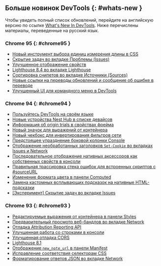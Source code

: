 ## Больше новинок DevTools {: #whats-new }

Чтобы увидеть полный список обновлений,  перейдите на английскую версию по ссылке 
<a href="/tags/new-in-devtools/" translate="no">What's New In DevTools</a>. Ниже перечислены материалы, переведенные на русский язык.

### Chrome 95 {: #chrome95 }
* [Новый инструмент выбора единиц измерения длины в CSS](/blog/new-in-devtools-95/#)
* [Скрытие задач во вкладке Проблемы (Issues)](/blog/new-in-devtools-95/#hide-issues)
* [Улучшенное отображение свойств](/blog/new-in-devtools-95/#properties)
* [Lighthouse 8.4 во вкладке Lighthouse](/blog/new-in-devtools-95/#lighthouse)
* [Сортировка снипетов во вкладке Источники (Sources)](/blog/new-in-devtools-95/#snippets)
* [Новые ссылки на переводы обновлений и сообщение об ошибке в переводе](/blog/new-in-devtools-95/#localized)
* [Улучшенный UI для командного меню в DevTools](/blog/new-in-devtools-95/#command-menu)


### Chrome 94 {: #chrome94 }

* [Пользуйтесь DevTools на своём языке](/ru/blog/new-in-devtools-94/#localized)
* [Новые устройства Nest Hub в списке девайсов](/ru/blog/new-in-devtools-94/#nest-hub)
* [Информация об origin trials в свойствах фрейма](/ru/blog/new-in-devtools-94/#origin-trials)
* [Новый значок для выражений от контейнера](/ru/blog/new-in-devtools-94/#container-queries)
* [Новый чекбокс для инвертирования фильтров сети](/ru/blog/new-in-devtools-94/#nvert-network-filter)
* [Предстоящее упразднение боковой колонки Console](/ru/blog/new-in-devtools-94/#deprecated)
* [Отображение необработанных заголовков `Set-Cookie` во вкладках Issues и Network](/ru/blog/new-in-devtools-94/#raw-cookies)
* [Последовательное отображение нативных аксессоров как собственных свойств в консоли](/ru/blog/new-in-devtools-94/#native-accessors)
* [Правильная трассировка стека ошибок для встроенных скриптов с #sourceURL](/ru/blog/new-in-devtools-94/#inline-script)
* [Изменение формата цвета в панели Computed](/ru/blog/new-in-devtools-94/#color-unit)
* [Замена кастомных всплывающих подсказок на нативные HTML-подсказки](/ru/blog/new-in-devtools-94/#tooltip)
* [[Эксперимент] Скрытие задач во вкладке Issues](/ru/blog/new-in-devtools-94/#hide-issues)


### Chrome 93 {: #chrome93 }

* [Редактируемые выражения от контейнера в панели Styles](/ru/blog/new-in-devtools-93/#container-queries)
* [Предварительный просмотр веб-бандлов во вкладке Network](/ru/blog/new-in-devtools-93/#web-bundle)
* [Отладка Attribution Reporting API](/ru/blog/new-in-devtools-93/#attribution-reporting)
* [Улучшенная работа со строками в консоли](/ru/blog/new-in-devtools-93/#string)
* [Улучшенная отладка CORS](/ru/blog/new-in-devtools-93/#cors)
* [Lighthouse 8.1](/ru/blog/new-in-devtools-93/#lighthouse)
* [Отображение `new_note_url` в панели Manifest](/ru/blog/new-in-devtools-93/#new-note-url)
* [Исправление соответствия селекторам CSS](/ru/blog/new-in-devtools-93/#matching-selectors)
* [Форматирование ответов JSON во вкладке Network](/ru/blog/new-in-devtools-93/#pretty-print-json)
